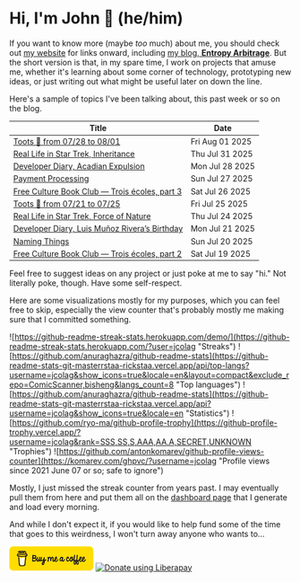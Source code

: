 # Hi, I'm John 👋 (he/him)

If you want to know more (maybe *too* much) about me, you should check out [my website](https://john.colagioia.net/) for links onward, including [my blog, **Entropy Arbitrage**](https://john.colagioia.net/blog).  But the short version is that, in my spare time, I work on projects that amuse me, whether it's learning about some corner of technology, prototyping new ideas, or just writing out what might be useful later on down the line.

Here's a sample of topics I've been talking about, this past week or so on the blog.

|Title|Date|
|-----|-------|
|[Toots 🦣 from 07/28 to 08/01](https://john.colagioia.net/blog/2025/08/01/week.html)|Fri Aug 01 2025|
|[Real Life in Star Trek, Inheritance](https://john.colagioia.net/blog/2025/07/31/inheritance.html)|Thu Jul 31 2025|
|[Developer Diary, Acadian Expulsion](https://john.colagioia.net/blog/2025/07/28/acadians.html)|Mon Jul 28 2025|
|[Payment Processing](https://john.colagioia.net/blog/2025/07/27/payment-processor.html)|Sun Jul 27 2025|
|[Free Culture Book Club — Trois écoles, part 3](https://john.colagioia.net/blog/2025/07/26/trois-ecoles-3.html)|Sat Jul 26 2025|
|[Toots 🦣 from 07/21 to 07/25](https://john.colagioia.net/blog/2025/07/25/week.html)|Fri Jul 25 2025|
|[Real Life in Star Trek, Force of Nature](https://john.colagioia.net/blog/2025/07/24/force-nature.html)|Thu Jul 24 2025|
|[Developer Diary, Luis Muñoz Rivera’s Birthday](https://john.colagioia.net/blog/2025/07/21/rivera.html)|Mon Jul 21 2025|
|[Naming Things](https://john.colagioia.net/blog/2025/07/20/naming.html)|Sun Jul 20 2025|
|[Free Culture Book Club — Trois écoles, part 2](https://john.colagioia.net/blog/2025/07/19/trois-ecoles-2.html)|Sat Jul 19 2025|

Feel free to suggest ideas on any project or just poke at me to say "hi." Not literally poke, though. Have some self-respect.

Here are some visualizations mostly for my purposes, which you can feel free to skip, especially the view counter that's probably mostly me making sure that I committed something.

![https://github-readme-streak-stats.herokuapp.com/demo/](https://github-readme-streak-stats.herokuapp.com/?user=jcolag "Streaks")
![https://github.com/anuraghazra/github-readme-stats](https://github-readme-stats-git-masterrstaa-rickstaa.vercel.app/api/top-langs?username=jcolag&show_icons=true&locale=en&layout=compact&exclude_repo=ComicScanner,bisheng&langs_count=8 "Top languages")
![https://github.com/anuraghazra/github-readme-stats](https://github-readme-stats-git-masterrstaa-rickstaa.vercel.app/api?username=jcolag&show_icons=true&locale=en "Statistics")
![https://github.com/ryo-ma/github-profile-trophy](https://github-profile-trophy.vercel.app/?username=jcolag&rank=SSS,SS,S,AAA,AA,A,SECRET,UNKNOWN "Trophies")
![https://github.com/antonkomarev/github-profile-views-counter](https://komarev.com/ghpvc/?username=jcolag "Profile views since 2021 June 07 or so; safe to ignore")

Mostly, I just missed the streak counter from years past.  I may eventually pull them from here and put them all on the [dashboard page](https://github.com/jcolag/dash) that I generate and load every morning.

And while I don't expect it, if you would like to help fund some of the time that goes to this weirdness, I won't turn away anyone who wants to...

[<img src="images/default-yellow.png" alt="Buy Me a Coffee" width="150px"/>](https://www.buymeacoffee.com/jcolag)
<a href="https://liberapay.com/jcolag/donate"><img alt="Donate using Liberapay" src="https://liberapay.com/assets/widgets/donate.svg"></a>
